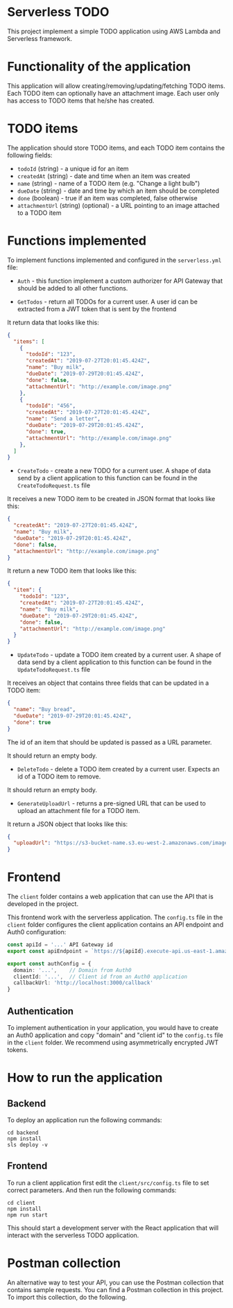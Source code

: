 # Serverless TODO

This project implement a simple TODO application using AWS Lambda and Serverless framework.

# Functionality of the application

This application will allow creating/removing/updating/fetching TODO items. Each TODO item can optionally have an attachment image. Each user only has access to TODO items that he/she has created.

# TODO items

The application should store TODO items, and each TODO item contains the following fields:

* `todoId` (string) - a unique id for an item
* `createdAt` (string) - date and time when an item was created
* `name` (string) - name of a TODO item (e.g. "Change a light bulb")
* `dueDate` (string) - date and time by which an item should be completed
* `done` (boolean) - true if an item was completed, false otherwise
* `attachmentUrl` (string) (optional) - a URL pointing to an image attached to a TODO item

# Functions implemented

To implement functions implemented and configured in the `serverless.yml` file:

* `Auth` - this function implement a custom authorizer for API Gateway that should be added to all other functions.

* `GetTodos` - return all TODOs for a current user. A user id can be extracted from a JWT token that is sent by the frontend

It return data that looks like this:

```json
{
  "items": [
    {
      "todoId": "123",
      "createdAt": "2019-07-27T20:01:45.424Z",
      "name": "Buy milk",
      "dueDate": "2019-07-29T20:01:45.424Z",
      "done": false,
      "attachmentUrl": "http://example.com/image.png"
    },
    {
      "todoId": "456",
      "createdAt": "2019-07-27T20:01:45.424Z",
      "name": "Send a letter",
      "dueDate": "2019-07-29T20:01:45.424Z",
      "done": true,
      "attachmentUrl": "http://example.com/image.png"
    },
  ]
}
```

* `CreateTodo` - create a new TODO for a current user. A shape of data send by a client application to this function can be found in the `CreateTodoRequest.ts` file

It receives a new TODO item to be created in JSON format that looks like this:

```json
{
  "createdAt": "2019-07-27T20:01:45.424Z",
  "name": "Buy milk",
  "dueDate": "2019-07-29T20:01:45.424Z",
  "done": false,
  "attachmentUrl": "http://example.com/image.png"
}
```

It return a new TODO item that looks like this:

```json
{
  "item": {
    "todoId": "123",
    "createdAt": "2019-07-27T20:01:45.424Z",
    "name": "Buy milk",
    "dueDate": "2019-07-29T20:01:45.424Z",
    "done": false,
    "attachmentUrl": "http://example.com/image.png"
  }
}
```

* `UpdateTodo` - update a TODO item created by a current user. A shape of data send by a client application to this function can be found in the `UpdateTodoRequest.ts` file

It receives an object that contains three fields that can be updated in a TODO item:

```json
{
  "name": "Buy bread",
  "dueDate": "2019-07-29T20:01:45.424Z",
  "done": true
}
```

The id of an item that should be updated is passed as a URL parameter.

It should return an empty body.

* `DeleteTodo` - delete a TODO item created by a current user. Expects an id of a TODO item to remove.

It should return an empty body.

* `GenerateUploadUrl` - returns a pre-signed URL that can be used to upload an attachment file for a TODO item.

It return a JSON object that looks like this:

```json
{
  "uploadUrl": "https://s3-bucket-name.s3.eu-west-2.amazonaws.com/image.png"
}
```

# Frontend

The `client` folder contains a web application that can use the API that is developed in the project.

This frontend work with the serverless application. The `config.ts` file in the `client` folder configures the client application contains an API endpoint and Auth0 configuration:

```ts
const apiId = '...' API Gateway id
export const apiEndpoint = `https://${apiId}.execute-api.us-east-1.amazonaws.com/dev`

export const authConfig = {
  domain: '...',    // Domain from Auth0
  clientId: '...',  // Client id from an Auth0 application
  callbackUrl: 'http://localhost:3000/callback'
}
```

## Authentication

To implement authentication in your application, you would have to create an Auth0 application and copy "domain" and "client id" to the `config.ts` file in the `client` folder. We recommend using asymmetrically encrypted JWT tokens.

# How to run the application

## Backend

To deploy an application run the following commands:

```
cd backend
npm install
sls deploy -v
```

## Frontend

To run a client application first edit the `client/src/config.ts` file to set correct parameters. And then run the following commands:

```
cd client
npm install
npm run start
```

This should start a development server with the React application that will interact with the serverless TODO application.

# Postman collection

An alternative way to test your API, you can use the Postman collection that contains sample requests. You can find a Postman collection in this project. To import this collection, do the following.

